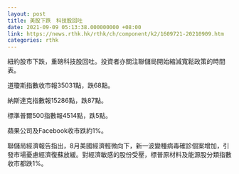 ```yaml
---
layout: post
title: 美股下跌　科技股回吐
date: 2021-09-09 05:13:38.000000000 +08:00
link: https://news.rthk.hk/rthk/ch/component/k2/1609721-20210909.htm
categories: rthk
---
```


紐約股市下跌，重磅科技股回吐。投資者亦關注聯儲局開始縮減寬鬆政策的時間表。

道瓊斯指數收市報35031點，跌68點。

納斯達克指數報15286點，跌87點。

標準普爾500指數報4514點，跌5點。

蘋果公司及Facebook收市跌約1%。

聯儲局經濟報告指出，8月美國經濟輕微向下，新一波變種病毒確診個案增加，引發市場憂慮經濟復蘇放緩。對經濟敏感的股份受壓，標普原材料及能源股分類指數收市都跌1%。
